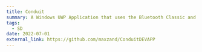 ```yaml
---
title: Conduit
summary: A Windows UWP Application that uses the Bluetooth Classic and Bluetooth Low Eenergy (BLE) Protocol to allow users to receive notifications and take phone calls using the Apple Notification Center Service (ANCS)
tags:
  - SD
date: 2022-07-01
external_link: https://github.com/maxzand/ConduitDEVAPP
---
```

